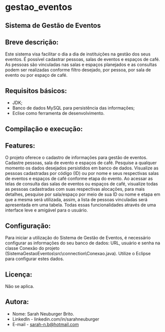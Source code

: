 # gestao_eventos

## Sistema de Gestão de Eventos

## Breve descrição:
Este sistema visa facilitar o dia a dia de instituições na gestão dos seus eventos.
É possível cadastrar pessoas, salas de eventos e espaços de café. As pessoas são vinculadas nas salas e espaços planejados
e as consultas podem ser realizadas conforme filtro desejado, por pessoa, por sala de evento ou por espaço de café. 

## Requisitos básicos:
- JDK;
- Banco de dados MySQL para persistência das informações;
- Eclise como ferramenta de desenvolvimento.

## Compilação e execução:



## Features:
O projeto oferece o cadastro de informações para gestão de eventos. Cadastre pessoas, sala de evento e espaços de café. 
Pesquise a qualquer momento os dados desejados persistidos em banco de dados. Visualize as pessoas cadastradas por código 
(ID) ou por nome e seus respectivas salas de eventos e espaços de café conforme etapa do evento. Ao acessar as telas de 
consulta das salas de eventos ou espaços de café, visualize todas as pessoas cadastradas com suas respectivas alocações, 
para mais detalhes, pesquise por sala/espaço por meio de sua ID ou nome e etapa em que a mesma será utilizada, assim, a 
lista de pessoas vinculadas será apresentada em uma tabela. Todas essas funcionalidades através de uma interface leve e 
amigável para o usuário.

## Configuração:
Para iniciar a utilização do Sistema de Gestão de Eventos, é necessário configurar as informações do seu banco de dados:
URL, usuário e senha na classe Conexão do projeto (SistemaGestaoEventos\src\connection\Conexao.java). Utilize o Eclipse
para configurar estes dados.

## Licença:
Não se aplica.

## Autora:
- Nome: Sarah Neuburger Brito.
- LinkedIn - linkedin.com/in/sarahneuburger
- E-mail - sarah-n.b@hotmail.com
